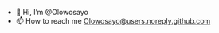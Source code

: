 - 👋 Hi, I’m @Olowosayo
- 📫 How to reach me Olowosayo@users.noreply.github.com

<!---
Olowosayo/Olowosayo is a ✨ special ✨ repository because its `README.md` (this file) appears on your GitHub profile.
You can click the Preview link to take a look at your changes.
--->
